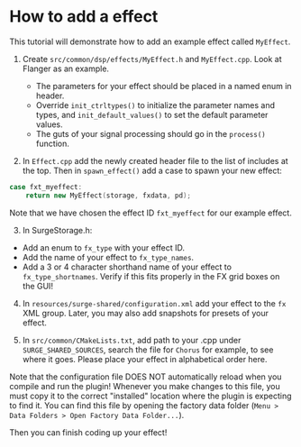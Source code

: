 # How to add a effect

This tutorial will demonstrate how to add an example effect called `MyEffect`.

1. Create `src/common/dsp/effects/MyEffect.h` and `MyEffect.cpp`. Look at Flanger as an example.
   * The parameters for your effect should be placed in a named enum in header.
   * Override `init_ctrltypes()` to initialize the parameter names and types,
     and `init_default_values()` to set the default parameter values.
   * The guts of your signal processing should go in the `process()` function.

2. In `Effect.cpp` add the newly created header file to the list of includes at the top.
   Then in `spawn_effect()` add a case to spawn your new effect:

```cpp
case fxt_myeffect:
    return new MyEffect(storage, fxdata, pd);
```

Note that we have chosen the effect ID `fxt_myeffect` for our example effect.

3. In SurgeStorage.h:
* Add an enum to `fx_type` with your effect ID.
* Add the name of your effect to `fx_type_names`.
* Add a 3 or 4 character shorthand name of your effect to `fx_type_shortnames`.
  Verify if this fits properly in the FX grid boxes on the GUI!

4. In `resources/surge-shared/configuration.xml` add your effect to the `fx` XML group.
   Later, you may also add snapshots for presets of your effect.

5. In `src/common/CMakeLists.txt`, add path to your .cpp under `SURGE_SHARED_SOURCES`,
   search the file for `Chorus` for example, to see where it goes.
   Please place your effect in alphabetical order here.

Note that the configuration file DOES NOT automatically reload when you compile and run the plugin!
Whenever you make changes to this file, you must copy it to the correct "installed" location where
the plugin is expecting to find it. You can find this file by opening the factory data folder
(`Menu > Data Folders > Open Factory Data Folder...`).

Then you can finish coding up your effect!
